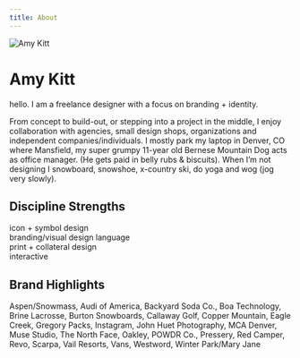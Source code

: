 ```yaml
---
title: About
---
```


![Amy Kitt](https://d194i88zucrucp.cloudfront.net/amy-kitt-trifecta.jpg)

# Amy Kitt

hello. I am a freelance designer with a focus on branding + identity.

From concept to build-out, or stepping into a project in the middle, I enjoy
collaboration with agencies, small design shops, organizations and independent
companies/individuals. I mostly park my laptop in Denver, CO where Mansfield, my
super grumpy 11-year old Bernese Mountain Dog acts as office manager. (He gets
paid in belly rubs & biscuits). When I’m not designing I snowboard, snowshoe,
x-country ski, do yoga and wog (jog very slowly). 

## Discipline Strengths
icon + symbol design  
branding/visual design language  
print + collateral design  
interactive   

## Brand Highlights
Aspen/Snowmass, Audi of America, Backyard Soda Co., Boa Technology, Brine
Lacrosse, Burton Snowboards, Callaway Golf, Copper Mountain, Eagle Creek,
Gregory Packs, Instagram, John Huet Photography, MCA Denver, Muse Studio, The
North Face, Oakley, POWDR Co., Pressery, Red Camper, Revo, Scarpa, Vail Resorts,
Vans, Westword, Winter Park/Mary Jane
